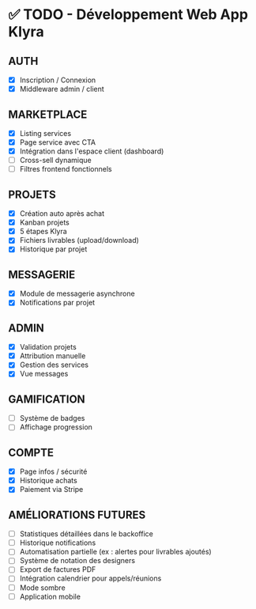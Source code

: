 # ✅ TODO - Développement Web App Klyra

## AUTH
- [x] Inscription / Connexion
- [x] Middleware admin / client

## MARKETPLACE
- [x] Listing services
- [x] Page service avec CTA
- [x] Intégration dans l'espace client (dashboard)
- [ ] Cross-sell dynamique
- [ ] Filtres frontend fonctionnels

## PROJETS
- [x] Création auto après achat
- [x] Kanban projets
- [x] 5 étapes Klyra
- [x] Fichiers livrables (upload/download)
- [x] Historique par projet

## MESSAGERIE
- [x] Module de messagerie asynchrone
- [x] Notifications par projet

## ADMIN
- [x] Validation projets
- [x] Attribution manuelle
- [x] Gestion des services
- [x] Vue messages

## GAMIFICATION
- [ ] Système de badges
- [ ] Affichage progression

## COMPTE
- [x] Page infos / sécurité
- [x] Historique achats
- [x] Paiement via Stripe

## AMÉLIORATIONS FUTURES
- [ ] Statistiques détaillées dans le backoffice
- [ ] Historique notifications
- [ ] Automatisation partielle (ex : alertes pour livrables ajoutés)
- [ ] Système de notation des designers
- [ ] Export de factures PDF
- [ ] Intégration calendrier pour appels/réunions
- [ ] Mode sombre
- [ ] Application mobile 
